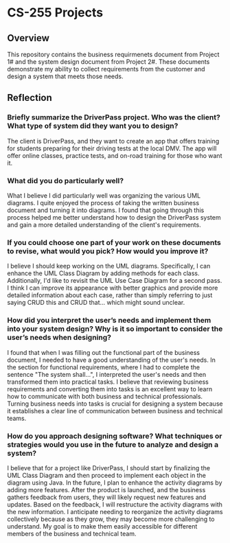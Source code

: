 # CS-255 Projects

## Overview
This repository contains the business requirmenets document from Project 1# and the system design document from Project 2#. These documents demonstrate my ability to collect requirements from the customer and design a system that meets those needs.

## Reflection

### Briefly summarize the DriverPass project. Who was the client? What type of system did they want you to design?

The client is DriverPass, and they want to create an app that offers training for students preparing for their driving tests at the local DMV. The app will offer online classes, practice tests, and on-road training for those who want it.


### What did you do particularly well?

What I believe I did particularly well was organizing the various UML diagrams. I quite enjoyed the process of taking the written business document and turning it into diagrams. I found that going through this process helped me better understand how to design the DriverPass system and gain a more detailed understanding of the client's requirements.


### If you could choose one part of your work on these documents to revise, what would you pick? How would you improve it?

I believe I should keep working on the UML diagrams. Specifically, I can enhance the UML Class Diagram by adding methods for each class. Additionally, I'd like to revisit the UML Use Case Diagram for a second pass. I think I can improve its appearance with better graphics and provide more detailed information about each case, rather than simply referring to just saying CRUD this and CRUD that... which might sound unclear.

### How did you interpret the user’s needs and implement them into your system design? Why is it so important to consider the user’s needs when designing?

I found that when I was filling out the functional part of the business document, I needed to have a good understanding of the user's needs. In the section for functional requirements, where I had to complete the sentence "The system shall...", I interpreted the user's needs and then transformed them into practical tasks. I believe that reviewing business requirements and converting them into tasks is an excellent way to learn how to communicate with both business and technical professionals. Turning business needs into tasks is crucial for designing a system because it establishes a clear line of communication between business and technical teams.

### How do you approach designing software? What techniques or strategies would you use in the future to analyze and design a system?

I believe that for a project like DriverPass, I should start by finalizing the UML Class Diagram and then proceed to implement each object in the diagram using Java. In the future, I plan to enhance the activity diagrams by adding more features. After the product is launched, and the business gathers feedback from users, they will likely request new features and updates. Based on the feedback, I will restructure the activity diagrams with the new information. I anticipate needing to reorganize the activity diagrams collectively because as they grow, they may become more challenging to understand. My goal is to make them easily accessible for different members of the business and technical team. 

